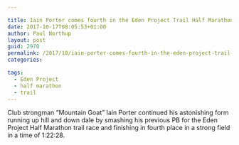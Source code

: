 ```yaml
---

title: Iain Porter comes fourth in the Eden Project Trail Half Marathon
date: 2017-10-17T08:05:53+01:00
author: Paul Northup
layout: post
guid: 2970
permalink: /2017/10/iain-porter-comes-fourth-in-the-eden-project-trail-half-marathon/
categories:

tags:
  - Eden Project
  - half marathon
  - trail
---
```

Club strongman &#8220;Mountain Goat&#8221; Iain Porter continued his astonishing form running up hill and down dale by smashing his previous PB for the Eden Project Half Marathon trail race and finishing in fourth place in a strong field in a time of 1:22:28.
